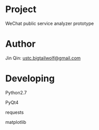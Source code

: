 <H1>Project</H1>
WeChat public service analyzer prototype

<H1>Author</H1>

Jin Qin: ustc.bigtailwolf@gmail.com

<H1>Developing</H1>
<p>Python2.7</p>
<p>PyQt4</p>
<p>requests</p>
<p>matplotlib</p>
